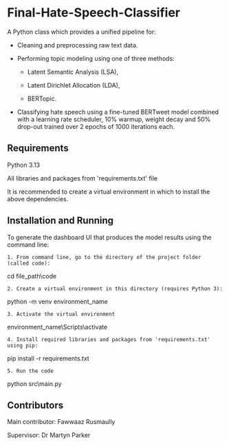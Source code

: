 # Final-Hate-Speech-Classifier
A Python class which provides a unified pipeline for:

- Cleaning and preprocessing raw text data.
    
- Performing topic modeling using one of three methods:

  - Latent Semantic Analysis (LSA),
      
  - Latent Dirichlet Allocation (LDA),

  - BERTopic.

- Classifying hate speech using a fine-tuned BERTweet model combined with a learning rate scheduler, 10% warmup, weight decay and 50% drop-out trained over 2 epochs of 1000 iterations each.

## Requirements 
Python 3.13

All libraries and packages from 'requirements.txt' file

It is recommended to create a virtual environment in which to install the above dependencies.

## Installation and Running
To generate the dashboard UI that produces the model results using the command line:

    1. From command line, go to the directory of the project folder (called code):

cd file_path\code

    2. Create a virtual environment in this directory (requires Python 3):

python -m venv environment_name

    3. Activate the virtual environment

environment_name\Scripts\activate

    4. Install required libraries and packages from 'requirements.txt' using pip:

pip install -r requirements.txt

    5. Run the code

python src\main.py

## Contributors
Main contributor: Fawwaaz Rusmaully

Supervisor: Dr Martyn Parker
